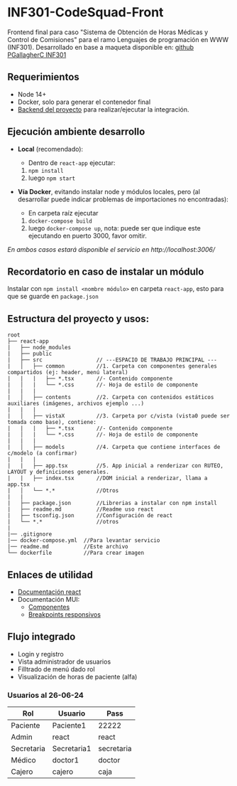 # INF301-CodeSquad-Front
Frontend final para caso "Sistema de Obtención de Horas Médicas y Control de Comisiones" para el ramo Lenguajes de programación en WWW (INF301). Desarrollado en base a maqueta disponible en: [github PGallagherC INF301](https://github.com/PGallagherC/INF301)

## Requerimientos

- Node 14+
- Docker, solo para generar el contenedor final
- [Backend del proyecto](https://github.com/J122016/INF301-CodeSquad-Back) para realizar/ejecutar la integración.

## Ejecución ambiente desarrollo

- **Local** (recomendado):
  - Dentro de `react-app` ejecutar:
  1. `npm install`
  2. luego `npm start`

- **Vía Docker**, evitando instalar node y módulos locales, pero (al desarrollar puede indicar problemas de importaciones no encontradas): 
  - En carpeta raíz ejecutar
  1. `docker-compose build`
  2. luego `docker-compose up`, nota: puede ser que indique este ejecutando en puerto 3000, favor omitir.

*En ambos casos estará disponible el servicio en http://localhost:3006/*

## Recordatorio en caso de instalar un módulo

Instalar con `npm install <nombre módulo>` en carpeta `react-app`, esto para que se guarde en `package.json`

## Estructura del proyecto y usos:

```
root
├── react-app
|   ├── node_modules 
|   ├── public
|   ├── src                 // ---ESPACIO DE TRABAJO PRINCIPAL ---
|   │   ├── common          //1. Carpeta con componentes generales compartidos (ej: header, menú lateral)
|   |   |   ├── *.tsx       //- Contenido componente
|   │   |   └── *.css       //- Hoja de estilo de componente
|   |   |
|   │   ├── contents        //2. Carpeta con contenidos estáticos auxiliares (imágenes, archivos ejemplo ...)
|   |   |
|   │   ├── vistaX          //3. Carpeta por c/vista (vista0 puede ser tomada como base), contiene:
|   |   |   ├── *.tsx       //- Contenido componente
|   │   |   └── *.css       //- Hoja de estilo de componente
|   |   |
|   │   ├── models          //4. Carpeta que contiene interfaces de c/modelo (a confirmar)
|   |   |
|   |   ├── app.tsx         //5. App inicial a renderizar con RUTEO, LAYOUT y definiciones generales.
|   |   ├── index.tsx       //DOM inicial a renderizar, llama a app.tsx 
|   │   └── *.*             //Otros
|   |
|   ├── package.json        //Librerias a instalar con npm install
|   ├── readme.md           //Readme uso react
|   ├── tsconfig.json       //Configuración de react
|   └── *.*                 //otros
|            
|── .gitignore
|── docker-compose.yml  //Para levantar servicio
|── readme.md           //Este archivo
└── dockerfile          //Para crear imagen
```

## Enlaces de utilidad

- [Documentación react](https://react.dev/)
- Documentación MUI: 
  - [Componentes](https://mui.com/material-ui/all-components/)
  - [Breakpoints responsivos](https://mui.com/system/getting-started/usage/#responsive-values)

## Flujo integrado

- Login y registro
- Vista administrador de usuarios
- Filltrado de menú dado rol
- Visualización de horas de paciente (alfa)

### Usuarios al 26-06-24

| Rol         | Usuario     | Pass        |
| ---         | ---         | ---         |
| Paciente    | Paciente1   | 22222       |
| Admin       | react       | react       |
| Secretaria  | Secretaria1 | secretaria  |
| Médico      | doctor1     | doctor      |
| Cajero      | cajero      | caja        |


 